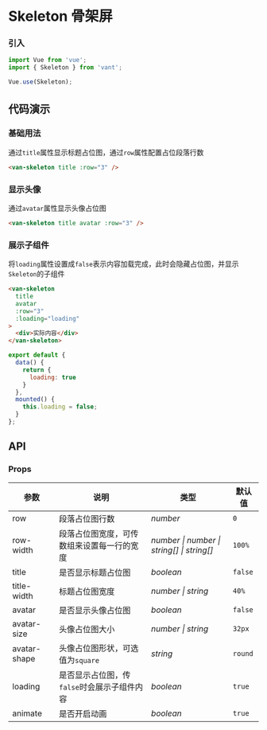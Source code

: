 # Skeleton 骨架屏

### 引入

```js
import Vue from 'vue';
import { Skeleton } from 'vant';

Vue.use(Skeleton);
```

## 代码演示

### 基础用法

通过`title`属性显示标题占位图，通过`row`属性配置占位段落行数

```html
<van-skeleton title :row="3" />
```

### 显示头像

通过`avatar`属性显示头像占位图

```html
<van-skeleton title avatar :row="3" />
```

### 展示子组件

将`loading`属性设置成`false`表示内容加载完成，此时会隐藏占位图，并显示`Skeleton`的子组件

```html
<van-skeleton
  title
  avatar
  :row="3"
  :loading="loading"
>
  <div>实际内容</div>
</van-skeleton>
```

```js
export default {
  data() {
    return {
      loading: true
    }
  },
  mounted() {
    this.loading = false;
  }
};
```

## API

### Props

| 参数 | 说明 | 类型 | 默认值 |
|------|------|------|------|
| row | 段落占位图行数 | *number* | `0` |
| row-width | 段落占位图宽度，可传数组来设置每一行的宽度 | *number \| number \| string[] \| string[]* | `100%` |
| title | 是否显示标题占位图 | *boolean* | `false` |
| title-width | 标题占位图宽度 | *number \| string* | `40%` |
| avatar | 是否显示头像占位图 | *boolean* | `false` |
| avatar-size | 头像占位图大小 | *number \| string* | `32px` |
| avatar-shape | 头像占位图形状，可选值为`square` | *string* | `round` |
| loading | 是否显示占位图，传`false`时会展示子组件内容 | *boolean* | `true` |
| animate | 是否开启动画 | *boolean* | `true` |
